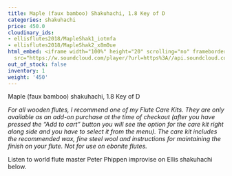 ```yaml
---
title: Maple (faux bamboo) Shakuhachi, 1.8 Key of D
categories: shakuhachi
price: 450.0
cloudinary_ids:
- ellisflutes2018/MapleShak1_iotmfa
- ellisflutes2018/MapleShak2_x8m0ue
html_embed: <iframe width="100%" height="20" scrolling="no" frameborder="no" allow="autoplay"
  src="https://w.soundcloud.com/player/?url=https%3A//api.soundcloud.com/tracks/192693525&color=%23ff5500&inverse=false&auto_play=false&show_user=true"></iframe>
out_of_stock: false
inventory: 1
weight: '450'
---
```


Maple (faux bamboo) shakuhachi, 1.8 Key of D

*For all wooden flutes, I recommend one of my Flute Care Kits.  They are only available as an add-on purchase at the time of checkout (after you have pressed the “Add to cart” button you will see the option for the care kit right along side and you have to select it from the menu). The care kit includes the recommended wax, fine steel wool and instructions for maintaining the finish on your flute.  Not for use on ebonite flutes.*

Listen to world flute master Peter Phippen improvise on Ellis shakuhachi below.